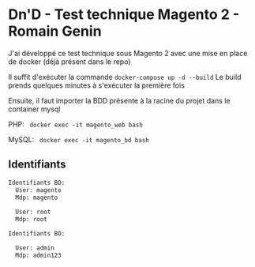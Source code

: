 # Dn'D - Test technique Magento 2 - Romain Genin

J'ai développé ce test technique sous Magento 2 avec une mise en place de docker (déjà présent dans le repo)

Il suffit d'exécuter la commande `docker-compose up -d --build`
Le build prends quelques minutes à s'exécuter la première fois

Ensuite, il faut importer la BDD présente à la racine du projet dans le container mysql

PHP: ` docker exec -it magento_web bash`

MySQL: ` docker exec -it magento_bd bash`

## Identifiants

```bash
Identifiants BO:
  User: magento
  Mdp: magento
  
  User: root
  Mdp: root
```

```bash
Identifiants BO:

  User: admin
  Mdp: admin123
```




